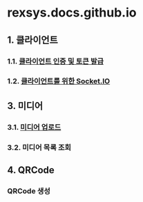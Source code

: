 # rexsys.docs.github.io


## 1. 클라이언트
  ### 1.1. [클라이언트 인증 및 토큰 발급](https://github.com/digimixnet2/rexsys.docs/blob/main/api.client.certificate.md)
  ### 1.2. [클라이언트를 위한 Socket.IO](https://github.com/digimixnet2/rexsys.docs/blob/main/api.client.socketio.md)


## 3. 미디어
  ### 3.1. [미디어 업로드](https://github.com/digimixnet2/rexsys.docs.github.io/blob/main/client.certificate.md)
  ### 3.2. 미디어 목록 조회

## 4. QRCode
  ### QRCode 생성
